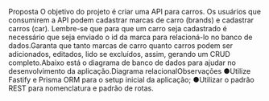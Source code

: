 Proposta 
O objetivo do projeto é criar uma API para carros. Os usuários que consumirem a API
podem cadastrar marcas de carro (brands) e cadastrar carros (car). Lembre-se que para
que um carro seja cadastrado é necessário que seja enviado o id da marca para
relacioná-lo no banco de dados.Garanta que tanto marcas de carro quanto carros podem ser adicionados, editados, lido se excluídos, assim, gerando um CRUD completo.Abaixo está o diagrama de banco de dados para ajudar no desenvolvimento da aplicação.Diagrama relacionalObservações
●Utilize Fastify e Prisma ORM para o setup inicial da aplicação;
●Utilizar o padrão REST para nomenclatura e padrão de rotas.